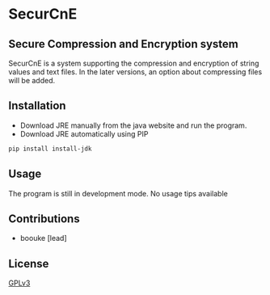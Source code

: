 # SecurCnE
## Secure Compression and Encryption system
SecurCnE is a system supporting the compression and 
encryption of string values and text files.
In the later versions, an option about compressing files will be added.
## Installation
- Download JRE manually from the java website and run the program.
- Download JRE automatically using PIP
~~~bash
pip install install-jdk
~~~
## Usage
The program is still in development mode.
No usage tips available
## Contributions
- boouke [lead]
## License
[GPLv3](https://www.gnu.org/licenses/gpl-3.0.en.html#license-text)
